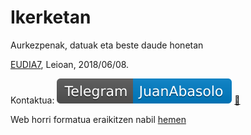 # Ikerketan
Aurkezpenak, datuak eta beste daude honetan

[EUDIA7](https://github.com/JuanAbasolo/Ikerketan/tree/EUDIA7), Leioan, 2018/06/08.

Kontaktua:  [![](./irudiak/telegramen.svg)](http://t.me/JuanAbasolo) [:e-mail: ](mailto:juan.abasolo@ehu.eus) 

Web horri formatua eraikitzen nabil [hemen](https://juanabasolo.github.io/Ikerketan/)